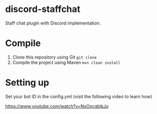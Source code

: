# discord-staffchat
Staff chat plugin with Discord implementation.

# Compile
  1. Clone this repository using Git `git clone`
  2. Compile the project using Maven `mvn clean install`

# Setting up
Set your bot ID in the config.yml (visit the following video to learn how)

https://www.youtube.com/watch?v=NxOxcgbikJo
